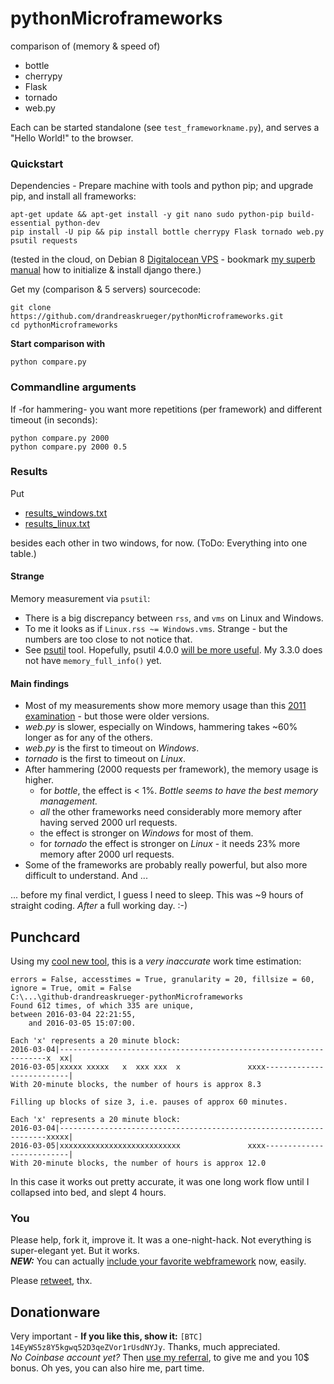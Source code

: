 # pythonMicroframeworks
comparison of (memory & speed of) 
* bottle 
* cherrypy 
* Flask 
* tornado 
* web.py

Each can be started standalone (see ``test_frameworkname.py``), and serves a "Hello World!" to the browser.
 
### Quickstart

Dependencies - Prepare machine with tools and python pip; and upgrade pip, and install all frameworks:

    apt-get update && apt-get install -y git nano sudo python-pip build-essential python-dev
    pip install -U pip && pip install bottle cherrypy Flask tornado web.py psutil requests
    
(tested in the cloud, on Debian 8 [Digitalocean VPS](https://m.do.co/c/f934b16d6302) - bookmark [my superb manual](https://github.com/drandreaskrueger/buyme/blob/master/_how-to/VPS.md) how to initialize & install django there.) 
    
Get my (comparison & 5 servers) sourcecode:

    git clone https://github.com/drandreaskrueger/pythonMicroframeworks.git
    cd pythonMicroframeworks
    
**Start comparison with**

    python compare.py 
    
    
### Commandline arguments
If -for hammering- you want more repetitions (per framework) and different timeout (in seconds):

    python compare.py 2000
    python compare.py 2000 0.5
    

### Results

Put 
* [results_windows.txt](results_windows.txt)
* [results_linux.txt](results_linux.txt)

besides each other in two windows, for now. (ToDo: Everything into one table.)

#### Strange
Memory measurement via ``psutil``:
* There is a big discrepancy between ``rss``, and ``vms`` on Linux and Windows.
* To me it looks as if ``Linux.rss ~= Windows.vms``. Strange - but the numbers are too close to not notice that. 
* See [psutil](http://pythonhosted.org/psutil/#psutil.Process.memory_info) tool. Hopefully, psutil 4.0.0 [will be more useful](http://pythonhosted.org/psutil/#psutil.Process.memory_full_info). My 3.3.0 does not have ``memory_full_info()`` yet.

#### Main findings
* Most of my measurements show more memory usage than this [2011 examination](http://nuald.blogspot.de/2011/08/web-application-framework-comparison-by.html) - but those were older versions.
* *web.py* is slower, especially on Windows, hammering takes ~60% longer as for any of the others.
* *web.py* is the first to timeout on *Windows*.
* *tornado* is the first to timeout on *Linux*.
* After hammering (2000 requests per framework), the memory usage is higher.
  * for *bottle*, the effect is < 1%. *Bottle seems to have the best memory management.*
  * *all* the other frameworks need considerably more memory after having served 2000 url requests.
  * the effect is stronger on *Windows* for most of them. 
  * for *tornado* the effect is stronger on *Linux* - it needs 23% more memory after 2000 url requests.
* Some of the frameworks are probably really powerful, but also more difficult to understand. And ...

... before my final verdict, I guess I need to sleep. This was ~9 hours of straight coding. *After* a full working day. :-) 
  

## Punchcard
Using my [cool new tool](https://github.com/drandreaskrueger/FiledatePunchcard), this is a *very inaccurate* work time estimation:

    errors = False, accesstimes = True, granularity = 20, fillsize = 60, ignore = True, omit = False
    C:\...\github-drandreaskrueger-pythonMicroframeworks
    Found 612 times, of which 335 are unique,
    between 2016-03-04 22:21:55,
        and 2016-03-05 15:07:00.

    Each 'x' represents a 20 minute block:
    2016-03-04|-------------------------------------------------------------------x  xx|
    2016-03-05|xxxxx xxxxx   x  xxx xxx  x               xxxx--------------------------|
    With 20-minute blocks, the number of hours is approx 8.3

    Filling up blocks of size 3, i.e. pauses of approx 60 minutes.

    Each 'x' represents a 20 minute block:
    2016-03-04|-------------------------------------------------------------------xxxxx|
    2016-03-05|xxxxxxxxxxxxxxxxxxxxxxxxxxx               xxxx--------------------------|
    With 20-minute blocks, the number of hours is approx 12.0

In this case it works out pretty accurate, it was one long work flow until I collapsed into bed, and slept 4 hours.

### You
Please help, fork it, improve it. It was a one-night-hack. Not everything is super-elegant yet. But it works.  
***NEW:*** You can actually [include your favorite webframework](test_framework.py) now, easily.  

Please [retweet](https://twitter.com/drandreaskruger/status/706115609394868226), thx. 

## Donationware
Very important - **If you like this, show it:** `` [BTC] 14EyWS5z8Y5kgwq52D3qeZVor1rUsdNYJy ``. Thanks, much appreciated.  
*No Coinbase account yet?* Then [use my referral](https://www.coinbase.com/join/andreaskrueger), to give me and you 10$ bonus.  Oh yes, you can also hire me, part time.
